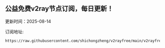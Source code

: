 ## 公益免费v2ray节点订阅，每日更新！
更新时间：2025-08-14

订阅地址:
```
https://raw.githubusercontent.com/shichongzheng/v2rayfree/main/v2rayfree
```
